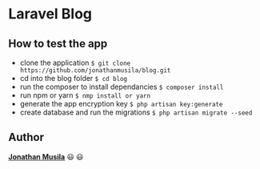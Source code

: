 # Laravel Blog

## How to test the app
- clone the application `$ git clone https://github.com/jonathanmusila/blog.git`
- cd into the blog folder `$ cd blog`
- run the composer to install dependancies `$ composer install`
- run npm or yarn `$ nmp install or yarn`
- generate the app encryption key `$ php artisan key:generate`
- create database and run the migrations `$ php artisan migrate --seed`

## Author
**[Jonathan Musila](https://github.com/jonathanmusila)** :smiley: :smiley:
